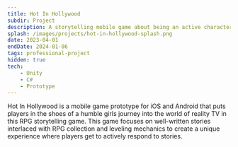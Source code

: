 ```yaml
---
title: Hot In Hollywood
subdir: Project
description: A storytelling mobile game about being an active character in a reality tv show.
splash: /images/projects/hot-in-hollywood-splash.png
date: 2023-04-01
endDate: 2024-01-06
tags: professional-project
hidden: true
tech:
    - Unity
    - C#
    - Prototype
---
```


Hot In Hollywood is a mobile game prototype for iOS and Android that puts players in the shoes of a humble girls journey into the world of reality TV in this RPG storytelling game. This game focuses on well-written stories interlaced with RPG collection and leveling mechanics to create a unique experience where players get to actively respond to stories.
